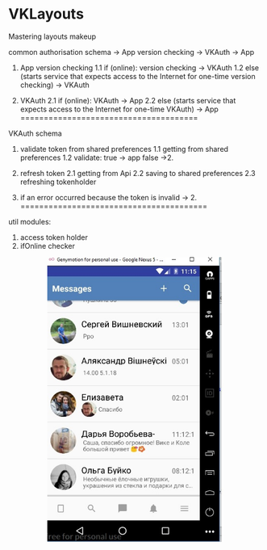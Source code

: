 # VKLayouts
Mastering  layouts makeup

common authorisation schema
-> App version checking -> VKAuth -> App

1. App version checking
 1.1 if (online): version checking  -> VKAuth
 1.2 else
 (starts service
 that expects access to the Internet
 for one-time version checking)     -> VKAuth

2. VKAuth
 2.1 if (online): VKAuth  -> App
 2.2 else
 (starts service
 that expects access to the Internet
 for one-time VKAuth)     -> App
======================================

VKAuth schema
1. validate token from shared preferences
1.1 getting from shared preferences
1.2 validate:
            true -> app
            false ->2.

2. refresh token
2.1 getting from Api
2.2 saving to shared preferences
2.3 refreshing tokenholder

3. if an error occurred because the token is invalid -> 2.
========================================

 util modules:
 1. access token holder
 2. ifOnline checker


<p align="center">
  <img src="vkbestclient\src\main\res\assets\dialogs.jpg" width="350"/>

</p>
